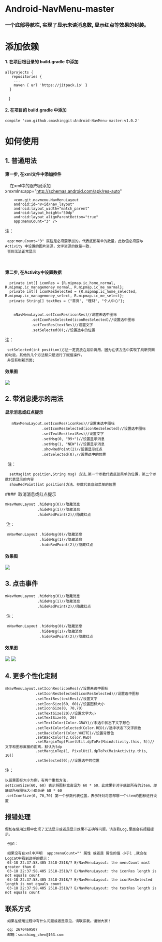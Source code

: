 # Android-NavMenu-master

### 一个底部导航栏, 实现了显示未读消息数, 显示红点等效果的封装。

# 添加依赖

#### 1. 在项目根目录的 build.gradle 中添加

    allprojects {
       repositories {
        ...
        maven { url 'https://jitpack.io' }
      }
    }
  
#### 2. 在项目的 build.gradle 中添加

    compile 'com.github.smashinggit:Android-NavMenu-master:v1.0.2'
    
# 如何使用


## 1. 普通用法

#### 第一步, 在xml文件中添加控件

       在xml中的跟布局添加  xmxmlns:app="http://schemas.android.com/apk/res-auto"
       
        <com.git.navmenu.NavMenuLayout
        android:id="@+id/nav_layout"
        android:layout_width="match_parent"
        android:layout_height="50dp"
        android:layout_alignParentBottom="true"
        app:menuCount="3" />


注：

    
     app:menuCount="3" 属性是必须要添加的，代表底部菜单的数量，此数值必须要与 Activity 中设置的图片资源，文字资源的数量一致，
     否则无法正常显示
      
       
       
       
#### 第二步, 在Activity中设置数据

      private int[] iconRes = {R.mipmap.ic_home_normal, R.mipmap.ic_managemoney_normal, R.mipmap.ic_me_normal};
      private int[] iconResSelected = {R.mipmap.ic_home_selected, R.mipmap.ic_managemoney_select, R.mipmap.ic_me_select};
      private String[] textRes = {"首页", "理财", "个人中心"};
      
      
        mNavMenuLayout.setIconRes(iconRes)//设置未选中图标
                .setIconResSelected(iconResSelected)//设置选中图标
                .setTextRes(textRes)//设置文字
                .setSelected(0);//设置选中的位置

注：

     setSelected(int position)方法一定要放在最后调用，因为在该方法中实现了刷新页面的功能，其他的几个方法都只是进行了赋值操作，
     并没有刷新页面;
     
#### 效果图


![](https://github.com/smashinggit/Android-NavMenuLayout-Master/blob/master/Screenshots/pic1.png)



## 2. 带消息提示的用法

#### 显示消息或红点提示

       mNavMenuLayout.setIconRes(iconRes)//设置未选中图标
                     .setIconResSelected(iconResSelected)//设置选中图标
                     .setTextRes(textRes)//设置文字
                     .setMsg(0, "99+")//设置显示消息
                     .setMsg(1, "NEW")//设置显示消息
                     .showRedPoint(2)//设置显示红点
                     .setSelected(0);//设置选中的位置
                     
  注：
  
      setMsg(int position,String msg) 方法,第一个参数代表底部菜单的位置，第二个参数代表显示的内容
      showRedPoint(int position)方法，参数代表底部菜单的位置
       
####  取消消息或红点提示

    mNavMenuLayout .hideMsg(0)//隐藏消息
                   .hideMsg(1)//隐藏消息
                   .hideRedPoint(2)//隐藏红点
                      
 注：
 
     mNavMenuLayout .hideMsg(0)//隐藏消息
                    .hideMsg(1)//隐藏消息
                    .hideRedPoint(2)//隐藏红点
#### 效果图

![](https://github.com/smashinggit/Android-NavMenuLayout-Master/blob/master/Screenshots/pic2.png)

## 3. 点击事件

    mNavMenuLayout .hideMsg(0)//隐藏消息
                   .hideMsg(1)//隐藏消息
                   .hideRedPoint(2)//隐藏红点
                      
 注：
 
     mNavMenuLayout .hideMsg(0)//隐藏消息
                    .hideMsg(1)//隐藏消息
                    .hideRedPoint(2)//隐藏红点
#### 效果图

![](https://github.com/smashinggit/Android-NavMenuLayout-Master/blob/master/Screenshots/pic3.png)
![](https://github.com/smashinggit/Android-NavMenuLayout-Master/blob/master/Screenshots/pic4.png)


## 4. 更多个性化定制

    mNavMenuLayout.setIconRes(iconRes)//设置未选中图标
                  .setIconResSelected(iconResSelected)//设置选中图标
                  .setTextRes(textRes)//设置文字
                  .setIconSize(60, 60)//设置图标大小
                  .setIconSize(0, 70,70)
                  .setTextSize(20)//设置文字大小
                  .setTextSize(0, 20)
                  .setTextColor(Color.GRAY)//未选中状态下文字颜色
                  .setTextColorSelected(Color.RED)//选中状态下文字颜色
                  .setBackColor(Color.WHITE)//设置背景色
                  .setBackColor(2,Color.RED)
                  .setMarginTop(PixelUtil.dpToPx(MainActivity.this, 5))//文字和图标直接的距离，默认为5dp
                  .setMarginTop(1, PixelUtil.dpToPx(MainActivity.this, 10))
                  .setSelected(0);//设置选中的位置
                
注：

    以设置图标大小为例，有两个重载方法，
    setIconSize(60, 60) 表示将图标宽高设为 60 * 60，此效果针对于底部所有的item，即底部所有图标大小都会是 60 * 60
    .setIconSize(0, 70,70) 第一个参数代表位置，表示针对将底部哪一个item的图标进行设置
    
## 报错处理

    假如在使用过程中出现了无法显示或者是显示效果不正确等问题，请查看Log,里面会有报错提示。
    
     例如：
     
     如果没有在xml中声明  app:menuCount="" 属性 或者是 属性的值 小于1 ,就会在LogCat中看到这样的提示：    
     03-18 22:37:58.405 2518-2518/? E/NavMenuLayout: the menuCount mast greater than 0
     03-18 22:37:58.405 2518-2518/? E/NavMenuLayout: the iconRes length is not equals count
     03-18 22:37:58.405 2518-2518/? E/NavMenuLayout: the iconResSelected length is not equals count
     03-18 22:37:58.405 2518-2518/? E/NavMenuLayout: the textRes length is not equals count
     
## 联系方式
    
     如果在使用过程中有什么问题或者是意见，请联系我。谢谢大家！
     
     qq: 2670469507
     邮箱：smashing_chen@163.com
   
